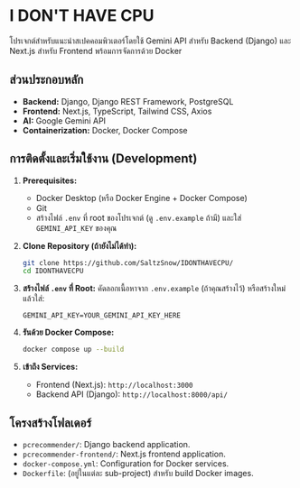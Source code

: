 # I DON'T HAVE CPU 

โปรเจกต์สำหรับแนะนำสเปคคอมพิวเตอร์โดยใช้ Gemini API สำหรับ Backend (Django) และ Next.js สำหรับ Frontend พร้อมการจัดการด้วย Docker

## ส่วนประกอบหลัก

* **Backend:** Django, Django REST Framework, PostgreSQL
* **Frontend:** Next.js, TypeScript, Tailwind CSS, Axios
* **AI:** Google Gemini API
* **Containerization:** Docker, Docker Compose

## การติดตั้งและเริ่มใช้งาน (Development)

1.  **Prerequisites:**
    * Docker Desktop (หรือ Docker Engine + Docker Compose)
    * Git
    * สร้างไฟล์ `.env` ที่ root ของโปรเจกต์ (ดู `.env.example` ถ้ามี) และใส่ `GEMINI_API_KEY` ของคุณ

2.  **Clone Repository (ถ้ายังไม่ได้ทำ):**
    ```bash
    git clone https://github.com/SaltzSnow/IDONTHAVECPU/
    cd IDONTHAVECPU
    ```

3.  **สร้างไฟล์ `.env` ที่ Root:**
    คัดลอกเนื้อหาจาก `.env.example` (ถ้าคุณสร้างไว้) หรือสร้างใหม่แล้วใส่:
    ```env
    GEMINI_API_KEY=YOUR_GEMINI_API_KEY_HERE
    ```

4.  **รันด้วย Docker Compose:**
    ```bash
    docker compose up --build
    ```

5.  **เข้าถึง Services:**
    * Frontend (Next.js): `http://localhost:3000`
    * Backend API (Django): `http://localhost:8000/api/`

## โครงสร้างโฟลเดอร์

* `pcrecommender/`: Django backend application.
* `pcrecommender-frontend/`: Next.js frontend application.
* `docker-compose.yml`: Configuration for Docker services.
* `Dockerfile`: (อยู่ในแต่ละ sub-project) สำหรับ build Docker images.

